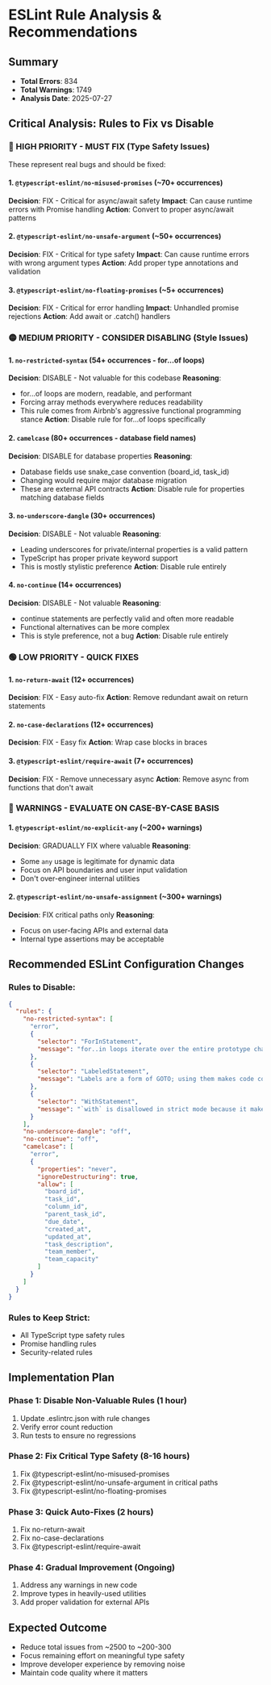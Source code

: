 # ESLint Rule Analysis & Recommendations

## Summary

- **Total Errors**: 834
- **Total Warnings**: 1749
- **Analysis Date**: 2025-07-27

## Critical Analysis: Rules to Fix vs Disable

### 🔴 HIGH PRIORITY - MUST FIX (Type Safety Issues)

These represent real bugs and should be fixed:

#### 1. `@typescript-eslint/no-misused-promises` (~70+ occurrences)

**Decision**: FIX - Critical for async/await safety
**Impact**: Can cause runtime errors with Promise handling
**Action**: Convert to proper async/await patterns

#### 2. `@typescript-eslint/no-unsafe-argument` (~50+ occurrences)

**Decision**: FIX - Critical for type safety
**Impact**: Can cause runtime errors with wrong argument types
**Action**: Add proper type annotations and validation

#### 3. `@typescript-eslint/no-floating-promises` (~5+ occurrences)

**Decision**: FIX - Critical for error handling
**Impact**: Unhandled promise rejections
**Action**: Add await or .catch() handlers

### 🟡 MEDIUM PRIORITY - CONSIDER DISABLING (Style Issues)

#### 1. `no-restricted-syntax` (54+ occurrences - for...of loops)

**Decision**: DISABLE - Not valuable for this codebase
**Reasoning**:

- for...of loops are modern, readable, and performant
- Forcing array methods everywhere reduces readability
- This rule comes from Airbnb's aggressive functional programming stance
  **Action**: Disable rule for for...of loops specifically

#### 2. `camelcase` (80+ occurrences - database field names)

**Decision**: DISABLE for database properties
**Reasoning**:

- Database fields use snake_case convention (board_id, task_id)
- Changing would require major database migration
- These are external API contracts
  **Action**: Disable rule for properties matching database fields

#### 3. `no-underscore-dangle` (30+ occurrences)

**Decision**: DISABLE - Not valuable
**Reasoning**:

- Leading underscores for private/internal properties is a valid pattern
- TypeScript has proper private keyword support
- This is mostly stylistic preference
  **Action**: Disable rule entirely

#### 4. `no-continue` (14+ occurrences)

**Decision**: DISABLE - Not valuable
**Reasoning**:

- continue statements are perfectly valid and often more readable
- Functional alternatives can be more complex
- This is style preference, not a bug
  **Action**: Disable rule entirely

### 🟢 LOW PRIORITY - QUICK FIXES

#### 1. `no-return-await` (12+ occurrences)

**Decision**: FIX - Easy auto-fix
**Action**: Remove redundant await on return statements

#### 2. `no-case-declarations` (12+ occurrences)

**Decision**: FIX - Easy fix
**Action**: Wrap case blocks in braces

#### 3. `@typescript-eslint/require-await` (7+ occurrences)

**Decision**: FIX - Remove unnecessary async
**Action**: Remove async from functions that don't await

### 🔵 WARNINGS - EVALUATE ON CASE-BY-CASE BASIS

#### 1. `@typescript-eslint/no-explicit-any` (~200+ warnings)

**Decision**: GRADUALLY FIX where valuable
**Reasoning**:

- Some `any` usage is legitimate for dynamic data
- Focus on API boundaries and user input validation
- Don't over-engineer internal utilities

#### 2. `@typescript-eslint/no-unsafe-assignment` (~300+ warnings)

**Decision**: FIX critical paths only
**Reasoning**:

- Focus on user-facing APIs and external data
- Internal type assertions may be acceptable

## Recommended ESLint Configuration Changes

### Rules to Disable:

```json
{
  "rules": {
    "no-restricted-syntax": [
      "error",
      {
        "selector": "ForInStatement",
        "message": "for..in loops iterate over the entire prototype chain, which is virtually never what you want. Use Object.{keys,values,entries}, and iterate over the resulting array."
      },
      {
        "selector": "LabeledStatement",
        "message": "Labels are a form of GOTO; using them makes code confusing and hard to maintain and understand."
      },
      {
        "selector": "WithStatement",
        "message": "`with` is disallowed in strict mode because it makes code impossible to predict and optimize."
      }
    ],
    "no-underscore-dangle": "off",
    "no-continue": "off",
    "camelcase": [
      "error",
      {
        "properties": "never",
        "ignoreDestructuring": true,
        "allow": [
          "board_id",
          "task_id",
          "column_id",
          "parent_task_id",
          "due_date",
          "created_at",
          "updated_at",
          "task_description",
          "team_member",
          "team_capacity"
        ]
      }
    ]
  }
}
```

### Rules to Keep Strict:

- All TypeScript type safety rules
- Promise handling rules
- Security-related rules

## Implementation Plan

### Phase 1: Disable Non-Valuable Rules (1 hour)

1. Update .eslintrc.json with rule changes
2. Verify error count reduction
3. Run tests to ensure no regressions

### Phase 2: Fix Critical Type Safety (8-16 hours)

1. Fix @typescript-eslint/no-misused-promises
2. Fix @typescript-eslint/no-unsafe-argument in critical paths
3. Fix @typescript-eslint/no-floating-promises

### Phase 3: Quick Auto-Fixes (2 hours)

1. Fix no-return-await
2. Fix no-case-declarations
3. Fix @typescript-eslint/require-await

### Phase 4: Gradual Improvement (Ongoing)

1. Address any warnings in new code
2. Improve types in heavily-used utilities
3. Add proper validation for external APIs

## Expected Outcome

- Reduce total issues from ~2500 to ~200-300
- Focus remaining effort on meaningful type safety
- Improve developer experience by removing noise
- Maintain code quality where it matters
